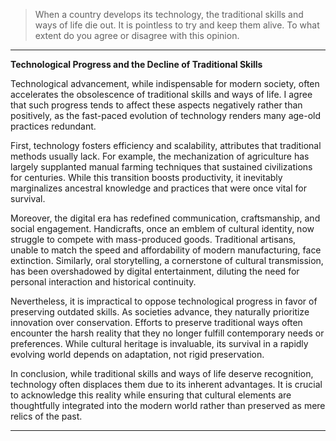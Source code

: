 > When a country develops its technology, the traditional skills and ways of life die out. It is pointless to try and keep them alive. To what extent do you agree or disagree with this opinion.

---

**Technological Progress and the Decline of Traditional Skills**


Technological advancement, while indispensable for modern society, often accelerates the obsolescence of traditional skills and ways of life. I agree that such progress tends to affect these aspects negatively rather than positively, as the fast-paced evolution of technology renders many age-old practices redundant.

First, technology fosters efficiency and scalability, attributes that traditional methods usually lack. For example, the mechanization of agriculture has largely supplanted manual farming techniques that sustained civilizations for centuries. While this transition boosts productivity, it inevitably marginalizes ancestral knowledge and practices that were once vital for survival.

Moreover, the digital era has redefined communication, craftsmanship, and social engagement. Handicrafts, once an emblem of cultural identity, now struggle to compete with mass-produced goods. Traditional artisans, unable to match the speed and affordability of modern manufacturing, face extinction. Similarly, oral storytelling, a cornerstone of cultural transmission, has been overshadowed by digital entertainment, diluting the need for personal interaction and historical continuity.

Nevertheless, it is impractical to oppose technological progress in favor of preserving outdated skills. As societies advance, they naturally prioritize innovation over conservation. Efforts to preserve traditional ways often encounter the harsh reality that they no longer fulfill contemporary needs or preferences. While cultural heritage is invaluable, its survival in a rapidly evolving world depends on adaptation, not rigid preservation.

In conclusion, while traditional skills and ways of life deserve recognition, technology often displaces them due to its inherent advantages. It is crucial to acknowledge this reality while ensuring that cultural elements are thoughtfully integrated into the modern world rather than preserved as mere relics of the past.

---